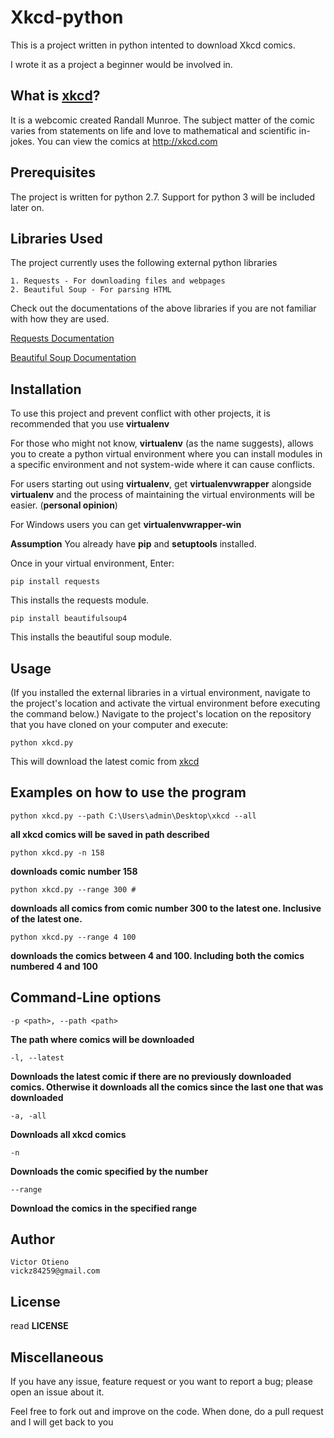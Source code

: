 # Xkcd-python
This is a project written in python intented to download Xkcd comics. 

I wrote it as a project a beginner would be involved in.

What is [xkcd](http://xkcd.com)?
-------------
It is a webcomic created Randall Munroe. The subject matter of the comic varies from 
statements on life and love to mathematical and scientific in-jokes.
You can view the comics at http://xkcd.com

Prerequisites
-------------
The project is written for python 2.7. Support for python 3 will be included later on.

Libraries Used
--------------
The project currently uses the following external python libraries

    1. Requests - For downloading files and webpages 
    2. Beautiful Soup - For parsing HTML

Check out the documentations of the above libraries if you are not familiar with how
they are used.

[Requests Documentation](http://docs.python-requests.org) 

[Beautiful Soup Documentation](http://www.crummy.com/software/BeautifulSoup/bs4/doc/)

Installation
------------
To use this project and prevent conflict with other projects, it is recommended that you use **virtualenv** 

For those who might not know, **virtualenv** (as the name suggests), allows you to create a python virtual environment where you can install modules in a specific environment and not system-wide where it can cause conflicts.

For users starting out using **virtualenv**, get **virtualenvwrapper**
alongside **virtualenv** and the process of maintaining the virtual environments will be easier. (**personal opinion**)

For Windows users you can get **virtualenvwrapper-win**

**Assumption**
You already have **pip** and **setuptools** installed.

Once in your virtual environment, Enter:
	
	pip install requests

This installs the requests module.

	pip install beautifulsoup4

This installs the beautiful soup module.

Usage
------
(If you installed the external libraries in a virtual environment, 
navigate to the project's location and activate the virtual environment before executing the command below.)
Navigate to the project's location on the repository that you have cloned on your computer 
and execute:

    python xkcd.py
    
This will download the latest comic from [xkcd](http://xkcd.com)

Examples on how to use the program
----------------------------------

	python xkcd.py --path C:\Users\admin\Desktop\xkcd --all
**all xkcd comics will be saved in path described**

	python xkcd.py -n 158
**downloads comic number 158**

	python xkcd.py --range 300 #
**downloads all comics from comic number 300 to the latest one. Inclusive of the latest one.**

	python xkcd.py --range 4 100
**downloads the comics between 4 and 100. Including both the comics numbered 4 and 100**

Command-Line options
--------

	-p <path>, --path <path>
**The path where comics will be downloaded**

	-l, --latest
**Downloads the latest comic if there are no previously downloaded comics. Otherwise it downloads all the comics since the last one that was downloaded**

	-a, -all
**Downloads all xkcd comics**

	-n 
**Downloads the comic specified by the number**

	--range
**Download the comics in the specified range**

Author
------
    Victor Otieno
    vickz84259@gmail.com
    
License
-------
read **LICENSE**

Miscellaneous
-------------
If you have any issue, feature request or you want to report a bug; please open an issue about it.

Feel free to fork out and improve on the code. When done, do a pull request and I will get back to you
